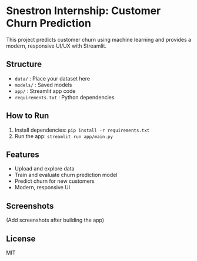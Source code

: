 # Snestron Internship: Customer Churn Prediction

This project predicts customer churn using machine learning and provides a modern, responsive UI/UX with Streamlit.

## Structure
- `data/` : Place your dataset here
- `models/` : Saved models
- `app/` : Streamlit app code
- `requirements.txt` : Python dependencies

## How to Run
1. Install dependencies: `pip install -r requirements.txt`
2. Run the app: `streamlit run app/main.py`

## Features
- Upload and explore data
- Train and evaluate churn prediction model
- Predict churn for new customers
- Modern, responsive UI

## Screenshots
(Add screenshots after building the app)

## License
MIT
